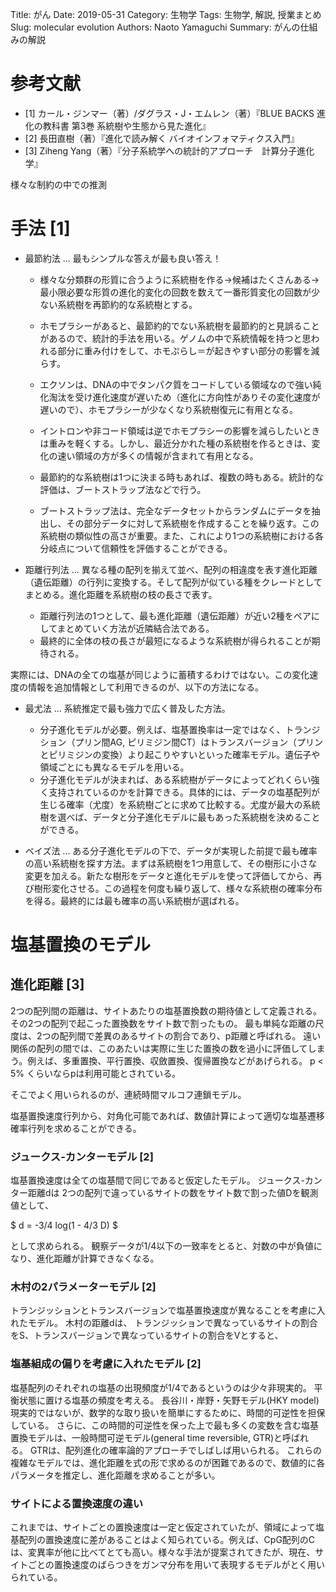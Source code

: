 Title: がん
Date: 2019-05-31
Category: 生物学
Tags: 生物学, 解説, 授業まとめ
Slug: molecular evolution
Authors: Naoto Yamaguchi
Summary: がんの仕組みの解説


# 参考文献
* [1] カール・ジンマー（著）/ダグラス・J・エムレン（著）『BLUE BACKS 進化の教科書 第3巻 系統樹や生態から見た進化』
* [2] 長田直樹（著）『進化で読み解く バイオインフォマティクス入門』
* [3] Ziheng Yang（著）『分子系統学への統計的アプローチ　計算分子進化学』

様々な制約の中での推測

# 手法 [1]
* 最節約法 ... 最もシンプルな答えが最も良い答え！
    * 様々な分類群の形質に合うように系統樹を作る→候補はたくさんある→最小限必要な形質の進化的変化の回数を数えて一番形質変化の回数が少ない系統樹を再節約的な系統樹とする。

    * ホモプラシーがあると、最節約的でない系統樹を最節約的と見誤ることがあるので、統計的手法を用いる。ゲノムの中で系統情報を持つと思われる部分に重み付けをして、ホモぷらし＝が起きやすい部分の影響を減らす。
    * エクソンは、DNAの中でタンパク質をコードしている領域なので強い純化淘汰を受け進化速度が遅いため（進化に方向性がありその変化速度が遅いので）、ホモプラシーが少なくなり系統樹復元に有用となる。
    * イントロンや非コード領域は逆でホモプラシーの影響を減らしたいときは重みを軽くする。しかし、最近分かれた種の系統樹を作るときは、変化の速い領域の方が多くの情報が含まれて有用となる。
    * 最節約的な系統樹は1つに決まる時もあれば、複数の時もある。統計的な評価は、ブートストラップ法などで行う。
    * ブートストラップ法は、完全なデータセットからランダムにデータを抽出し、その部分データに対して系統樹を作成することを繰り返す。この系統樹の類似性の高さが重要。また、これにより1つの系統樹における各分岐点について信頼性を評価することができる。

* 距離行列法 ... 異なる種の配列を揃えて並べ、配列の相違度を表す進化距離（遺伝距離）の行列に変換する。そして配列が似ている種をクレードとしてまとめる。進化距離を系統樹の枝の長さで表す。
    * 距離行列法の1つとして、最も進化距離（遺伝距離）が近い2種をペアにしてまとめていく方法が近隣結合法である。
    * 最終的に全体の枝の長さが最短になるような系統樹が得られることが期待される。

実際には、DNAの全ての塩基が同じように蓄積するわけではない。この変化速度の情報を追加情報として利用できるのが、以下の方法になる。

* 最尤法 ... 系統推定で最も強力で広く普及した方法。
    * 分子進化モデルが必要。例えば、塩基置換率は一定ではなく、トランジション（プリン間AG, ピリミジン間CT）はトランスバージョン（プリンとピリミジンの変換）より起こりやすいといった確率モデル。遺伝子や領域ごとにも異なるモデルを用いる。
    * 分子進化モデルが決まれば、ある系統樹がデータによってどれくらい強く支持されているのかを計算できる。具体的には、データの塩基配列が生じる確率（尤度）を系統樹ごとに求めて比較する。尤度が最大の系統樹を選べば、データと分子進化モデルに最もあった系統樹を決めることができる。

* ベイズ法 ... ある分子進化モデルの下で、データが実現した前提で最も確率の高い系統樹を探す方法。まずは系統樹を1つ用意して、その樹形に小さな変更を加える。新たな樹形をデータと進化モデルを使って評価してから、再び樹形変化させる。この過程を何度も繰り返して、様々な系統樹の確率分布を得る。最終的には最も確率の高い系統樹が選ばれる。　


# 塩基置換のモデル
## 進化距離 [3]
2つの配列間の距離は、サイトあたりの塩基置換数の期待値として定義される。その2つの配列で起こった置換数をサイト数で割ったもの。
最も単純な距離の尺度は、2つの配列間で差異のあるサイトの割合であり、p距離と呼ばれる。
遠い関係の配列の間では、このあたいは実際に生じた置換の数を過小に評価してしまう。例えば、多重置換、平行置換、収斂置換、復帰置換などがあげられる。
p < 5% くらいならpは利用可能とされている。

そこでよく用いられるのが、連続時間マルコフ連鎖モデル。

塩基置換速度行列から、対角化可能であれば、数値計算によって適切な塩基遷移確率行列を求めることができる。

### ジュークス-カンターモデル [2]
塩基置換速度は全ての塩基間で同じであると仮定したモデル。
ジュークス-カンター距離dは
2つの配列で違っているサイトの数をサイト数で割った値Dを観測値として、

$ d = -3/4 log(1 - 4/3 D) $

として求められる。
観察データが1/4以下の一致率をとると、対数の中が負値になり、進化距離が計算できなくなる。

### 木村の2パラメーターモデル [2]
トランジッションとトランスバージョンで塩基置換速度が異なることを考慮に入れたモデル。
木村の距離dは、
トランジッションで異なっているサイトの割合をS、トランスバージョンで異なっているサイトの割合をVとすると、

### 塩基組成の偏りを考慮に入れたモデル [2]
塩基配列のそれぞれの塩基の出現頻度が1/4であるというのは少々非現実的。
平衡状態に置ける塩基の頻度を考える。
長谷川・岸野・矢野モデル(HKY model)
現実的ではないが、数学的な取り扱いを簡単にするために、時間的可逆性を担保している。
さらに、この時間的可逆性を保った上で最も多くの変数を含む塩基置換モデルは、一般時間可逆モデル(general time reversible, GTR)と呼ばれる。
GTRは、配列進化の確率論的アプローチでしばしば用いられる。
これらの複雑なモデルでは、進化距離を式の形で求めるのが困難であるので、数値的に各パラメータを推定し、進化距離を求めることが多い。

### サイトによる置換速度の違い
これまでは、サイトごとの置換速度は一定と仮定されていたが、領域によって塩基配列の置換速度に差があることはよく知られている。例えば、CpG配列のCは、変異率が他に比べてとても高い。様々な手法が提案されてきたが、現在、サイトごとの置換速度のばらつきをガンマ分布を用いて表現するモデルがとく用いられている。